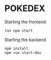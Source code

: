 # POKEDEX

Starting the frontend

```
run npm start
```

Starting the backend

```
npm install
npm run start:dev
```
